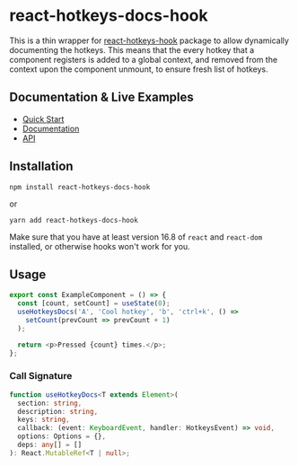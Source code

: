 # react-hotkeys-docs-hook

This is a thin wrapper for [react-hotkeys-hook](https://react-hotkeys-hook.vercel.app/) package to allow dynamically documenting the hotkeys.
This means that the every hotkey that a component registers is added to a global context, and removed from the context upon the component unmount, to ensure fresh list of hotkeys.

## Documentation & Live Examples

- [Quick Start](https://react-hotkeys-docs-hook.vercel.app/docs/intro)
- [Documentation](https://react-hotkeys-docs-hook.vercel.app/docs/)
- [API](https://react-hotkeys-hotkeys-docs.vercel.app/docs/api/use-docs-hotkeys)

## Installation

```shell
npm install react-hotkeys-docs-hook
```

or

```shell
yarn add react-hotkeys-docs-hook
```

Make sure that you have at least version 16.8 of `react` and `react-dom` installed, or otherwise hooks won't work for you.

## Usage

```js
export const ExampleComponent = () => {
  const [count, setCount] = useState(0);
  useHotkeysDocs('A', 'Cool hotkey', 'b', 'ctrl+k', () =>
    setCount(prevCount => prevCount + 1)
  );

  return <p>Pressed {count} times.</p>;
};
```

### Call Signature

```ts
function useHotkeyDocs<T extends Element>(
  section: string,
  description: string,
  keys: string,
  callback: (event: KeyboardEvent, handler: HotkeysEvent) => void,
  options: Options = {},
  deps: any[] = []
): React.MutableRef<T | null>;
```
